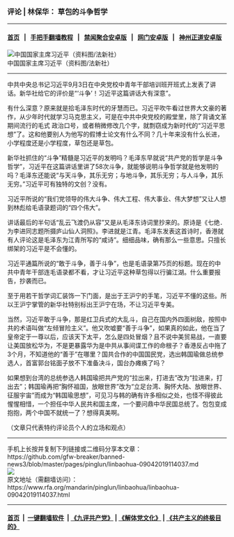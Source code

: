 ### 评论 | 林保华： 草包的斗争哲学
------------------------

#### [首页](https://github.com/gfw-breaker/banned-news3/blob/master/README.md) &nbsp;&nbsp;|&nbsp;&nbsp; [手把手翻墙教程](https://github.com/gfw-breaker/guides/wiki) &nbsp;&nbsp;|&nbsp;&nbsp; [禁闻聚合安卓版](https://github.com/gfw-breaker/bn-android) &nbsp;&nbsp;|&nbsp;&nbsp; [网门安卓版](https://github.com/oGate2/oGate) &nbsp;&nbsp;|&nbsp;&nbsp; [神州正道安卓版](https://github.com/SzzdOgate/update) 



<div id="headerimg">
 <img alt="中国国家主席习近平（资料图/法新社）" src="https://www.rfa.org/mandarin/pinglun/linbaohua/linbaohua-09042019114037.html/image.jpg/image" title="中国国家主席习近平（资料图/法新社）"/>
 <div id="headerimgcontents">
  <div id="headerimgcaption">
   <span>
    中国国家主席习近平（资料图/法新社）
   </span>
   <!-- zoomattribute -->
  </div>
  <!-- headerimgcaption -->
 </div>
 <!-- headerimagecontents -->
</div>

<hr/>
<div id="storytext">
 <div>
  <div class="slot_header">
  </div>
 </div>
 <p>
  中共中央总书记习近平9月3日在中央党校中青年干部培训班开班式上发表了讲话。新华社给它的评价是“‘斗争’！习近平这篇讲话大有深意”。
 </p>
 <p>
  有什么深意？原来就是拾毛泽东时代的牙慧而已。习近平吹牛看过世界大文豪的著作，从少年时代就学习马克思主义，可是在中共中央党校的殿堂里，除了背诵文革期间流行的毛式 政治口号，或者稍微修改几个字，就剽窃成为新时代的“习近平思想”了。这和他要别人为他写的假博士论文有什么不同？几十年来没有什么长进，小学程度还是小学程度，草包还是草包。
 </p>
 <p>
  新华社抓住的“斗争”精髓是习近平的发明吗？毛泽东早就说“共产党的哲学是斗争哲学”，习近平在这篇讲话里讲了58次斗争，就能够说明斗争哲学就是他发明的吗？毛泽东还能说“与天斗争，其乐无穷；与地斗争，其乐无穷；与人斗争，其乐无穷。”习近平可有独特的文创？没有。
 </p>
 <p>
  习近平所说的“我们党领导的伟大斗争、伟大工程、伟大事业、伟大梦想”又让人想到林彪给毛语录题词的“四个伟大”。
 </p>
 <p>
  讲话最后的半句话“乱云飞渡仍从容”又是从毛泽东诗词里抄来的。原诗是《七绝．为李进同志题所摄庐山仙人洞照》。李进就是江青。毛泽东发表这首诗时，香港就有人评论这是毛泽东为江青所写的“咸诗”。细细品味，确有那么一些意思。只擅长绑架的习近平是不会懂的。
 </p>
 <p>
  习近平通篇所说的“敢于斗争，善于斗争”，也是毛语录第75页的标题。现在的中共中青年干部连毛语录都不看，才让习近平这种草包得以行骗江湖。什么重要报告，抄袭而已。
 </p>
 <p>
  至于用若干哲学词汇装饰一下门面，是出于王沪宁的手笔，习近平不懂的这些。所以王沪宁掌管的新华社特别标出王沪宁在场，不让习近平专美。
 </p>
 <p>
  当然，习近平敢于斗争，那是红卫兵式的大乱斗，自己在国内外四面树敌，按照中共的术语叫做“左倾冒险主义”。他又吹嘘要“善于斗争”，如果真的如此，他在当了皇帝定于一尊以后，应该天下太平，怎么是四处冒烟？且不说中美贸易战，一直要让美国放松华为，不是更暴露华为是中共从事间谍工作的命根子？香港反占中拖了3个月，不知道他的“善于”在哪里？国共合作的中国国民党，选出韩国瑜做总统参选人，首富郭台铭面子放不下准备决斗，国台办瘫痪了吗？
 </p>
 <p>
  如果想到台湾的总统参选人韩国瑜把共产党的“拉出来，打进去”改为“拉进来，打出去”；韩国瑜再把“胸怀祖国，放眼世界”改为“立足台湾、胸怀大陆、放眼世界、征服宇宙”而成为“韩国瑜思想”，可见习与韩的确有许多相似之处，也怪不得彼此惺惺相惜，一个担任中华人民共和国主席，一个要问鼎中华民国总统了。包包变成抱抱，两个中国不就统一了？想得真美啊。
 </p>
 <p>
 </p>
 <p>
  （文章只代表特约评论员个人的立场和观点）
 </p>
</div>

<hr/>
手机上长按并复制下列链接或二维码分享本文章：<br/>
https://github.com/gfw-breaker/banned-news3/blob/master/pages/pinglun/linbaohua-09042019114037.md <br/>
<a href='https://github.com/gfw-breaker/banned-news3/blob/master/pages/pinglun/linbaohua-09042019114037.md'><img src='https://github.com/gfw-breaker/banned-news3/blob/master/pages/pinglun/linbaohua-09042019114037.md.png'/></a> <br/>
原文地址（需翻墙访问）：https://www.rfa.org/mandarin/pinglun/linbaohua/linbaohua-09042019114037.html


------------------------
#### [首页](https://github.com/gfw-breaker/banned-news3/blob/master/README.md) &nbsp;|&nbsp; [一键翻墙软件](https://github.com/gfw-breaker/nogfw/blob/master/README.md) &nbsp;| [《九评共产党》](https://github.com/gfw-breaker/9ping.md/blob/master/README.md#九评之一评共产党是什么) | [《解体党文化》](https://github.com/gfw-breaker/jtdwh.md/blob/master/README.md) | [《共产主义的终极目的》](https://github.com/gfw-breaker/gczydzjmd.md/blob/master/README.md)


<img src='http://gfw-breaker.win/banned-news3/pages/pinglun/linbaohua-09042019114037.md' width='0px' height='0px'/>